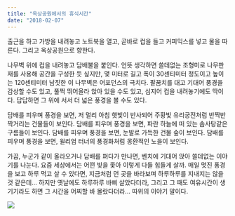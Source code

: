 ```yaml
---
title: "옥상공원에서의 휴식시간"
date: "2018-02-07"
---
```


출근을 하고 가방을 내려놓고 노트북을 열고, 곧바로 컵을 들고 커피믹스를 넣고 물을 따른다. 그리고 옥상공원으로 향한다.

나무벽 위에 컵을 내려놓고 담배불을 붙인다. 언뜻 생각하면 쓸데없는 조형미로 나무판재를 사용해 공간을 구성한 듯 싶지만, 몇 미터로 길고 폭이 30센티미터 정도이고 높이는 120센티미터 남짓한 이 나무벽은 어포던스의 극치다. 팔꿈치를 대고 기대어 풍경을 감상할 수도 있고, 풀쩍 뛰어올라 앉아 있을 수도 있고, 심지어 컵을 내려놓기에도 딱이다. 답답하면 그 위에 서서 더 넓은 풍경을 볼 수도 있다.

담배를 피우며 풍경을 보면, 저 멀리 아침 햇빛이 반사되어 주황빛 유리궁전처럼 반짝반짝거리는 건물들이 보인다. 담배를 피우며 풍경을 보면, 파란 하늘에 떠 있는 솜사탕같은 구름들이 보인다. 담배를 피우며 풍경을 보면, 눈발로 가득한 건물 숲이 보인다. 담배를 피우며 풍경을 보면, 윌리엄 터너의 풍경화처럼 몽환적인 노을이 보인다.

가끔, 누군가 같이 올라오거나 담배를 펴다가 만나면, 벤치에 기대어 앉아 쓸데없는 이야기를 나눈다. 요즘 세상에서는 어떤 빛을 좇아 이렇게 다들 힘들게 살까. 매일 멋진 풍경을 보고 하루 먹고 살 수 있다면, 지금처럼 먼 곳을 바라보며 하루하루를 지내지는 않을 것 같은데... 하지만 옛날에도 하루하루 바삐 살았다더라, 그리고 그 때도 여유시간이 생기기라도 하면 그 시간을 어찌할 바 몰랐다더라... 따위의 이야기 말이다.

![](../photo/2018-02-07-옥상공원에서의_휴식시간.jpg)